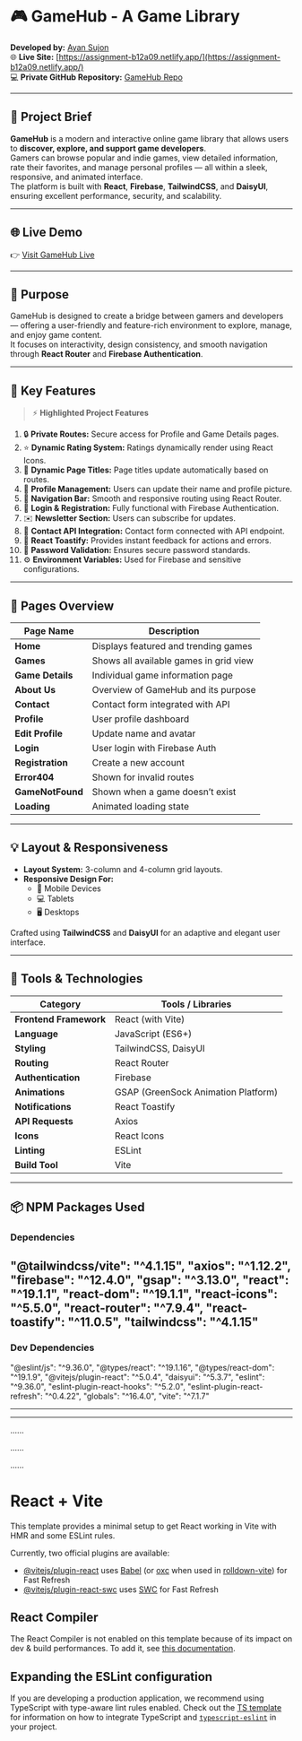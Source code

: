 
# 🎮 GameHub - A Game Library

**Developed by:** [Ayan Sujon](https://www.ayansujon.com/)  
🌐 **Live Site:** [https://assignment-b12a09.netlify.app/](https://assignment-b12a09.netlify.app/)  
💻 **Private GitHub Repository:** [GameHub Repo](https://github.com/programming-hero-web-course2/b12-a9-firesheild-AyanSujon.git)

---

## 📝 Project Brief

**GameHub** is a modern and interactive online game library that allows users to **discover, explore, and support game developers**.  
Gamers can browse popular and indie games, view detailed information, rate their favorites, and manage personal profiles — all within a sleek, responsive, and animated interface.  
The platform is built with **React**, **Firebase**, **TailwindCSS**, and **DaisyUI**, ensuring excellent performance, security, and scalability.

---

## 🌐 Live Demo  
👉 [Visit GameHub Live](https://assignment-b12a09.netlify.app/)

---

## 🎯 Purpose  
GameHub is designed to create a bridge between gamers and developers — offering a user-friendly and feature-rich environment to explore, manage, and enjoy game content.  
It focuses on interactivity, design consistency, and smooth navigation through **React Router** and **Firebase Authentication**.

---

## 🧩 Key Features

> ⚡ **Highlighted Project Features**

1. 🔒 **Private Routes:** Secure access for Profile and Game Details pages.  
2. ⭐ **Dynamic Rating System:** Ratings dynamically render using React Icons.  
3. 🧠 **Dynamic Page Titles:** Page titles update automatically based on routes.  
4. 👤 **Profile Management:** Users can update their name and profile picture.  
5. 🧭 **Navigation Bar:** Smooth and responsive routing using React Router.  
6. 📝 **Login & Registration:** Fully functional with Firebase Authentication.  
7. ✉️ **Newsletter Section:** Users can subscribe for updates.  
8. 📨 **Contact API Integration:** Contact form connected with API endpoint.  
9. 🔔 **React Toastify:** Provides instant feedback for actions and errors.  
10. 🔐 **Password Validation:** Ensures secure password standards.  
11. ⚙️ **Environment Variables:** Used for Firebase and sensitive configurations.

---

## 🧱 Pages Overview

| Page Name | Description |
|------------|-------------|
| **Home** | Displays featured and trending games |
| **Games** | Shows all available games in grid view |
| **Game Details** | Individual game information page |
| **About Us** | Overview of GameHub and its purpose |
| **Contact** | Contact form integrated with API |
| **Profile** | User profile dashboard |
| **Edit Profile** | Update name and avatar |
| **Login** | User login with Firebase Auth |
| **Registration** | Create a new account |
| **Error404** | Shown for invalid routes |
| **GameNotFound** | Shown when a game doesn’t exist |
| **Loading** | Animated loading state |

---

## 💡 Layout & Responsiveness

- **Layout System:** 3-column and 4-column grid layouts.  
- **Responsive Design For:**  
  - 📱 Mobile Devices  
  - 💻 Tablets  
  - 🖥️ Desktops  

Crafted using **TailwindCSS** and **DaisyUI** for an adaptive and elegant user interface.

---

## 🧰 Tools & Technologies

| Category | Tools / Libraries |
|-----------|-------------------|
| **Frontend Framework** | React (with Vite) |
| **Language** | JavaScript (ES6+) |
| **Styling** | TailwindCSS, DaisyUI |
| **Routing** | React Router |
| **Authentication** | Firebase |
| **Animations** | GSAP (GreenSock Animation Platform) |
| **Notifications** | React Toastify |
| **API Requests** | Axios |
| **Icons** | React Icons |
| **Linting** | ESLint |
| **Build Tool** | Vite |

---

## 📦 NPM Packages Used

### **Dependencies**

"@tailwindcss/vite": "^4.1.15",
"axios": "^1.12.2",
"firebase": "^12.4.0",
"gsap": "^3.13.0",
"react": "^19.1.1",
"react-dom": "^19.1.1",
"react-icons": "^5.5.0",
"react-router": "^7.9.4",
"react-toastify": "^11.0.5",
"tailwindcss": "^4.1.15"
---


### **Dev Dependencies**

"@eslint/js": "^9.36.0",
"@types/react": "^19.1.16",
"@types/react-dom": "^19.1.9",
"@vitejs/plugin-react": "^5.0.4",
"daisyui": "^5.3.7",
"eslint": "^9.36.0",
"eslint-plugin-react-hooks": "^5.2.0",
"eslint-plugin-react-refresh": "^0.4.22",
"globals": "^16.4.0",
"vite": "^7.1.7"





---

















---
......




......



......

# React + Vite

This template provides a minimal setup to get React working in Vite with HMR and some ESLint rules.

Currently, two official plugins are available:

- [@vitejs/plugin-react](https://github.com/vitejs/vite-plugin-react/blob/main/packages/plugin-react) uses [Babel](https://babeljs.io/) (or [oxc](https://oxc.rs) when used in [rolldown-vite](https://vite.dev/guide/rolldown)) for Fast Refresh
- [@vitejs/plugin-react-swc](https://github.com/vitejs/vite-plugin-react/blob/main/packages/plugin-react-swc) uses [SWC](https://swc.rs/) for Fast Refresh

## React Compiler

The React Compiler is not enabled on this template because of its impact on dev & build performances. To add it, see [this documentation](https://react.dev/learn/react-compiler/installation).

## Expanding the ESLint configuration

If you are developing a production application, we recommend using TypeScript with type-aware lint rules enabled. Check out the [TS template](https://github.com/vitejs/vite/tree/main/packages/create-vite/template-react-ts) for information on how to integrate TypeScript and [`typescript-eslint`](https://typescript-eslint.io) in your project.
